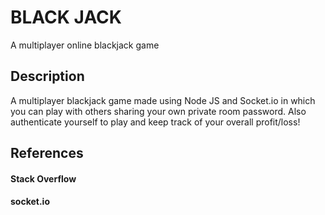# BLACK JACK


A multiplayer online blackjack game


## Description
  A multiplayer blackjack game made using Node JS and Socket.io in which you can play with others sharing your own private room password. 
Also authenticate yourself to play and keep track of your overall profit/loss!

## References
#### Stack Overflow
#### socket.io
